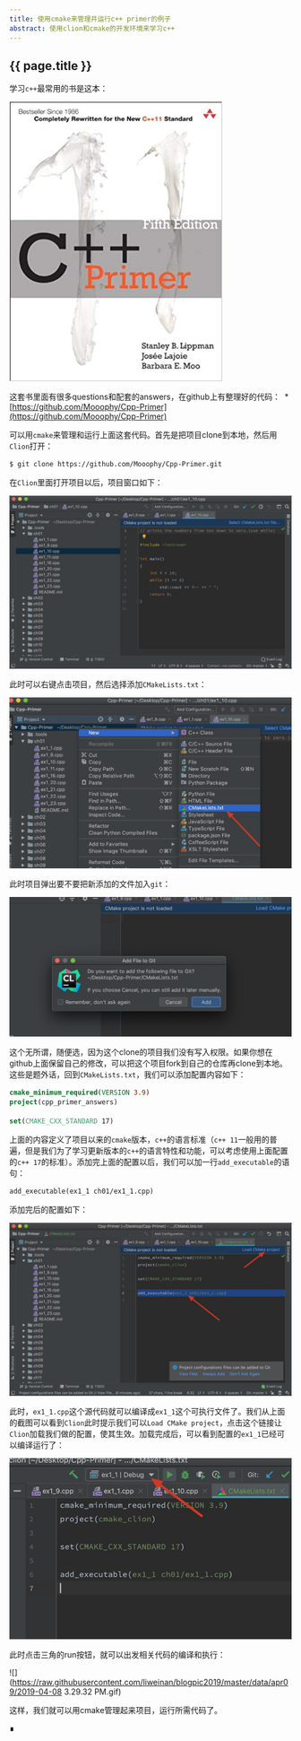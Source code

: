 ```yaml
---
title: 使用cmake来管理并运行c++ primer的例子
abstract: 使用clion和cmake的开发环境来学习c++
---
```


## {{ page.title }}

学习`c++`最常用的书是这本：

![](https://raw.githubusercontent.com/liweinan/blogpic2019/master/data/apr09/41ArJlUM+2L._SX378_BO1,204,203,200_.jpg)

这套书里面有很多questions和配套的answers，在github上有整理好的代码：
 * [https://github.com/Mooophy/Cpp-Primer](https://github.com/Mooophy/Cpp-Primer) 

可以用`cmake`来管理和运行上面这套代码。首先是把项目clone到本地，然后用`Clion`打开：

```bash
$ git clone https://github.com/Mooophy/Cpp-Primer.git
```

在`Clion`里面打开项目以后，项目窗口如下：

![](https://raw.githubusercontent.com/liweinan/blogpic2019/master/data/apr09/E7D1A27C-DBA2-4700-B26D-13AD9EADF527.png)

此时可以右键点击项目，然后选择添加`CMakeLists.txt`：

![](https://raw.githubusercontent.com/liweinan/blogpic2019/master/data/apr09/18F587C9-0E08-4E47-8AA8-CF53EBD04C7C.png)

此时项目弹出要不要把新添加的文件加入`git`：

![](https://raw.githubusercontent.com/liweinan/blogpic2019/master/data/apr09/29BEDEF6-823E-45B0-B5B5-ADB815B297D3.png)

这个无所谓，随便选，因为这个clone的项目我们没有写入权限。如果你想在github上面保留自己的修改，可以把这个项目fork到自己的仓库再clone到本地。这些是题外话，回到`CMakeLists.txt`，我们可以添加配置内容如下：

```cmake
cmake_minimum_required(VERSION 3.9)
project(cpp_primer_answers)

set(CMAKE_CXX_STANDARD 17)
```

上面的内容定义了项目以来的`cmake`版本，`c++`的语言标准（`c++ 11`一般用的普遍，但是我们为了学习更新版本的`c++`的语言特性和功能，可以考虑使用上面配置的`c++ 17`的标准）。添加完上面的配置以后，我们可以加一行`add_executable`的语句：

```txt
add_executable(ex1_1 ch01/ex1_1.cpp)
```

添加完后的配置如下：

![](https://raw.githubusercontent.com/liweinan/blogpic2019/master/data/apr09/CFBA116D-BFC1-4810-AC0F-3933ABA951C1.png)

此时，`ex1_1.cpp`这个源代码就可以编译成`ex1_1`这个可执行文件了。我们从上面的截图可以看到`Clion`此时提示我们可以`Load CMake project`，点击这个链接让`Clion`加载我们做的配置，使其生效。加载完成后，可以看到配置的`ex1_1`已经可以编译运行了：

![](https://raw.githubusercontent.com/liweinan/blogpic2019/master/data/apr09/58540207-2FA4-4403-BC76-8EACF64FFB24.png)

此时点击三角的run按钮，就可以出发相关代码的编译和执行：

![](https://raw.githubusercontent.com/liweinan/blogpic2019/master/data/apr09/2019-04-08 3.29.32 PM.gif)

这样，我们就可以用cmake管理起来项目，运行所需代码了。

∎